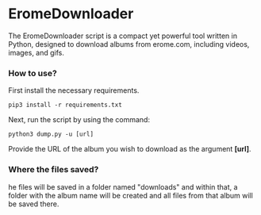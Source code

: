 # EromeDownloader

The EromeDownloader script is a compact yet powerful tool written in Python, designed to download albums from erome.com, including videos, images, and gifs.

### How to use?

First install the necessary requirements.

```
pip3 install -r requirements.txt
```

Next, run the script by using the command:

```
python3 dump.py -u [url]
```

Provide the URL of the album you wish to download as the argument **[url]**.

### Where the files saved?

he files will be saved in a folder named "downloads" and within that, a folder with the album name will be created and all files from that album will be saved there.
